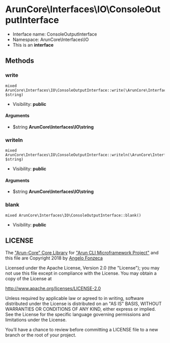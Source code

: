 ArunCore\Interfaces\IO\ConsoleOutputInterface
===============






* Interface name: ConsoleOutputInterface
* Namespace: ArunCore\Interfaces\IO
* This is an **interface**






Methods
-------


### write

    mixed ArunCore\Interfaces\IO\ConsoleOutputInterface::write(\ArunCore\Interfaces\IO\string $string)





* Visibility: **public**


#### Arguments
* $string **ArunCore\Interfaces\IO\string**



### writeln

    mixed ArunCore\Interfaces\IO\ConsoleOutputInterface::writeln(\ArunCore\Interfaces\IO\string $string)





* Visibility: **public**


#### Arguments
* $string **ArunCore\Interfaces\IO\string**



### blank

    mixed ArunCore\Interfaces\IO\ConsoleOutputInterface::blank()





* Visibility: **public**





LICENSE
-------

The ["Arun-Core" Core Library](https://github.com/afonzeca/arun-core) for ["Arun CLI Microframework Project"](https://github.com/afonzeca/arun) and this file are Copyright 2018 by [Angelo Fonzeca](https://www.linkedin.com/in/angelo-f-1806868/)

Licensed under the Apache License, Version 2.0 (the "License"); you may not use this file except in compliance with the License. You may obtain a copy of the License at

http://www.apache.org/licenses/LICENSE-2.0

Unless required by applicable law or agreed to in writing, software distributed under the License is distributed on an "AS IS" BASIS, WITHOUT WARRANTIES OR CONDITIONS OF ANY KIND, either express or implied. See the License for the specific language governing permissions and limitations under the License.

You’ll have a chance to review before committing a LICENSE file to a new branch or the root of your project.
